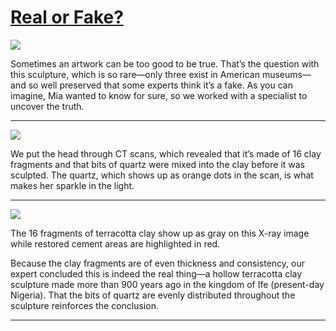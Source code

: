 # [Real or Fake?](http://artstories.artsmia.org/#/stories/207)

![](http://cdn.dx.artsmia.org/thumbs/tn_mia_5021127.jpg)

Sometimes an artwork can be too good to be true. That’s the question with this sculpture, which is so rare—only three exist in American museums—and so well preserved that some experts think it’s a fake. As you can imagine, Mia wanted to know for sure, so we worked with a specialist to uncover the truth.

---

![](http://cdn.dx.artsmia.org/thumbs/tn_121129-04IfeHeadMIA-2.jpg)

We put the head through CT scans, which revealed that it’s made of 16 clay fragments and that bits of quartz were mixed into the clay before it was sculpted. The quartz, which shows up as orange dots in the scan, is what makes her sparkle in the light.

---

![](http://cdn.dx.artsmia.org/thumbs/tn_121129-04IfeHeadMIA-15.jpg)

The 16 fragments of terracotta clay show up as gray on this X-ray image while restored cement areas are highlighted in red.

Because the clay fragments are of even thickness and consistency, our expert concluded this is indeed the real thing—a hollow terracotta clay sculpture made more than 900 years ago in the kingdom of Ife (present-day Nigeria). That the bits of quartz are evenly distributed throughout the sculpture reinforces the conclusion.

---
